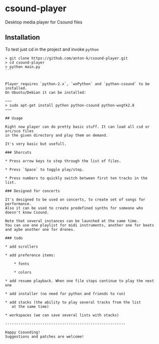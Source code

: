 # csound-player
Desktop media player for Csound files

## Installation

To test just cd in the project and invoke `python`

````
> git clone https://github.com/anton-k/csound-player.git
> cd csound-player
> python main.py
```


Player requires `python-2.x`, `wxPython` and `python-csound` to be installed.
On Ubuntu/Debian it can be installed:

~~~
> sudo apt-get install python python-csound python-wxgtk2.8
~~~

## Usage

Right now player can do pretty basic stuff. It can load all csd or orc/sco files
in the given directory and play them on demand.

It's very basic but usefull. 

### Shorcuts

* Press arrow keys to step through the list of files. 

* Press `Space` to toggle play/stop.

* Press numbers to quickly switch between first ten tracks in the list.

### Designed for concerts

It's designed to be used on concerts, to create set of songs for performance. 
Also it can be used to create predefined synths for someone who doesn't know Csound.

Note that several instances can be launched at the same time.
You can use one playlist for midi instruments, another one for beats
and aybe another one for drones.

### todo

* add scrollers

* add preference items:

    * fonts
    
    * colors
    
* add resume playback. When one file stops continue to play the next one

* add installer (no need for python and friends to run)

* add stacks (the ability to play several tracks from the list
   at the same time)

* workspaces (we can save several lists with stacks)

-------------------------------------------------------

Happy Csounding!
Suggestions and patches are welcome!



